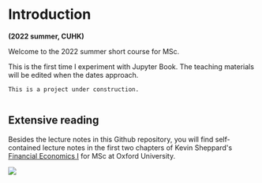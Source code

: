 # Introduction

**(2022 summer, CUHK)**

Welcome to the 2022 summer short course for MSc.

This is the first time I experiment with Jupyter Book.
The teaching materials will be edited when the dates approach.

```{warning}
This is a project under construction.
```

```{tableofcontents}
```



## Extensive reading
Besides the lecture notes in this Github repository, you will find self-contained lecture notes in the first two chapters of
Kevin Sheppard's [Financial Economics I](https://www.kevinsheppard.com/teaching/mfe/notes/) for MSc at Oxford University.


![](https://github.com/zhentaoshi/Econ_prob/blob/master/macau.jpg)
